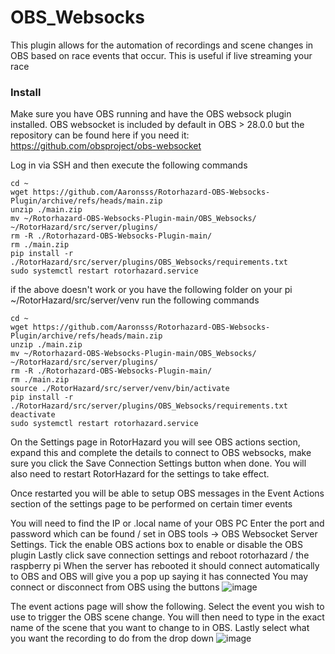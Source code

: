 # OBS_Websocks

This plugin allows for the automation of recordings and scene changes in OBS based on race events that occur. This is useful if live streaming your race
 
 ### Install
 
Make sure you have OBS running and have the OBS websock plugin installed. OBS websocket is included by default in OBS > 28.0.0 but the repository can be found here if you need it: https://github.com/obsproject/obs-websocket

Log in via SSH and then execute the following commands

```
cd ~
wget https://github.com/Aaronsss/Rotorhazard-OBS-Websocks-Plugin/archive/refs/heads/main.zip
unzip ./main.zip
mv ~/Rotorhazard-OBS-Websocks-Plugin-main/OBS_Websocks/ ~/RotorHazard/src/server/plugins/
rm -R ./Rotorhazard-OBS-Websocks-Plugin-main/
rm ./main.zip
pip install -r ./RotorHazard/src/server/plugins/OBS_Websocks/requirements.txt
sudo systemctl restart rotorhazard.service
```


if the above doesn't work or you have the following folder on your pi ~/RotorHazard/src/server/venv run the following commands
```
cd ~
wget https://github.com/Aaronsss/Rotorhazard-OBS-Websocks-Plugin/archive/refs/heads/main.zip
unzip ./main.zip
mv ~/Rotorhazard-OBS-Websocks-Plugin-main/OBS_Websocks/ ~/RotorHazard/src/server/plugins/
rm -R ./Rotorhazard-OBS-Websocks-Plugin-main/
rm ./main.zip
source ./RotorHazard/src/server/venv/bin/activate
pip install -r ./RotorHazard/src/server/plugins/OBS_Websocks/requirements.txt
deactivate
sudo systemctl restart rotorhazard.service
```

On the Settings page in RotorHazard you will see OBS actions section, expand this and complete the details to connect to OBS websocks, make sure you click the Save Connection Settings button when done. You will also need to restart RotorHazard for the settings to take effect.

Once restarted you will be able to setup OBS messages in the Event Actions section of the settings page to be performed on certain timer events 

You will need to find the IP or .local name of your OBS PC
Enter the port and password which can be found / set in OBS tools -> OBS Websocket Server Settings. 
Tick the enable OBS actions box to enable or disable the OBS plugin
Lastly click save connection settings and reboot rotorhazard / the raspberry pi
When the server has rebooted it should connect automatically to OBS and OBS will give you a pop up saying it has connected
You may connect or disconnect from OBS using the buttons
![image](https://github.com/Aaronsss/Rotorhazard-OBS-Websocks-Plugin/assets/23297034/65ff31ea-5713-428c-9ab8-16c74cbe8ae2)

The event actions page will show the following. 
Select the event you wish to use to trigger the OBS scene change. 
You will then need to type in the exact name of the scene that you want to change to in OBS. 
Lastly select what you want the recording to do from the drop down
![image](https://github.com/Aaronsss/Rotorhazard-OBS-Websocks-Plugin/assets/23297034/da39fb4d-994b-46ab-a178-d5ce56d2c294)
